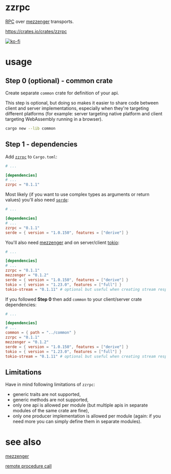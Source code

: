 # zzrpc

[RPC](https://en.wikipedia.org/wiki/Remote_procedure_call) over [mezzenger](https://github.com/zduny/mezzenger) transports.

https://crates.io/crates/zzrpc

[![ko-fi](https://ko-fi.com/img/githubbutton_sm.svg)](https://ko-fi.com/O5O31JYZ4)

# usage

## Step 0 (optional) - common crate

Create separate `common` crate for definition of your api.

This step is optional, but doing so makes it easier to share code between client and server 
implementations, especially when they're targeting different platforms (for example: server 
targeting native platform and client targeting WebAssembly running in a browser).

```bash
cargo new --lib common
```

## Step 1 - dependencies

Add [`zzrpc`](https://crates.io/crates/zzrpc) to `Cargo.toml`:

```toml
# ...

[dependencies]
# ...
zzrpc = "0.1.1"
```

Most likely (if you want to use complex types as arguments or return values) you'll also
need [`serde`](https://crates.io/crates/serde):

```toml
# ...

[dependencies]
# ...
zzrpc = "0.1.1"
serde = { version = "1.0.150", features = ["derive"] }
```

You'll also need [mezzenger](https://crates.io/crates/mezzenger) and on
server/client [tokio](https://crates.io/crates/tokio):

```toml
# ...

[dependencies]
# ...
zzrpc = "0.1.1"
mezzenger = "0.1.2"
serde = { version = "1.0.150", features = ["derive"] }
tokio = { version = "1.23.0", features = ["full"] }
tokio-stream = "0.1.11" # optional but useful when creating stream responses 
```

If you followed **Step 0** then add `common` to your client/server crate dependencies:

```toml
# ...

[dependencies]
# ...
common = { path = "../common" }
zzrpc = "0.1.1"
mezzenger = "0.1.2"
serde = { version = "1.0.150", features = ["derive"] }
tokio = { version = "1.23.0", features = ["full"] }
tokio-stream = "0.1.11" # optional but useful when creating stream responses
```

## Limitations

Have in mind following limitations of `zzrpc`:
- generic traits are not supported,
- generic methods are not supported,
- only one api is allowed per module 
  (but multiple apis in separate modules of the same crate are fine),
- only one producer implementation is allowed per module
  (again: if you need more you can simply define them in separate modules).

# see also

[mezzenger](https://github.com/zduny/mezzenger)

[remote procedure call](https://en.wikipedia.org/wiki/Remote_procedure_call)
